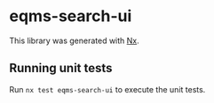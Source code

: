 # eqms-search-ui

This library was generated with [Nx](https://nx.dev).

## Running unit tests

Run `nx test eqms-search-ui` to execute the unit tests.
